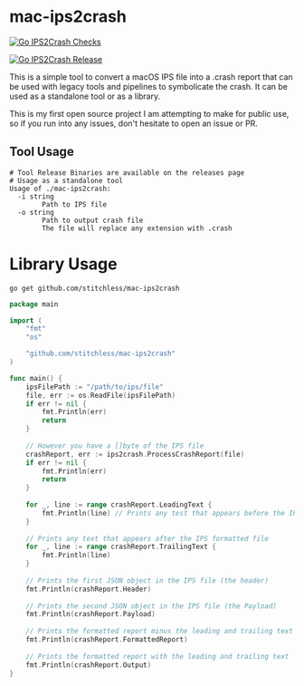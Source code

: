 # mac-ips2crash

[![Go IPS2Crash Checks](https://github.com/jpeizer/mac-ips2crash/actions/workflows/status.yml/badge.svg)](https://github.com/jpeizer/mac-ips2crash/actions/workflows/status.yml)

[![Go IPS2Crash Release](https://github.com/jpeizer/mac-ips2crash/actions/workflows/release.yml/badge.svg?branch=main)](https://github.com/jpeizer/mac-ips2crash/actions/workflows/release.yml)

This is a simple tool to convert a macOS IPS file into a .crash report
that can be used with legacy tools and pipelines to symbolicate the crash.  It can be used as a standalone tool or as a library.

This is my first open source project I am attempting to make for public use, so if you run into any issues, don't hesitate to open an issue or PR.

## Tool Usage
```shell
# Tool Release Binaries are available on the releases page
# Usage as a standalone tool
Usage of ./mac-ips2crash:
  -i string
        Path to IPS file
  -o string
        Path to output crash file
        The file will replace any extension with .crash
```

# Library Usage
```shell
go get github.com/stitchless/mac-ips2crash
```
```go
package main

import (
    "fmt"
    "os"

    "github.com/stitchless/mac-ips2crash"
)

func main() {
    ipsFilePath := "/path/to/ips/file"
    file, err := os.ReadFile(ipsFilePath)
    if err != nil {
        fmt.Println(err)
        return
    }
    
    // However you have a []byte of the IPS file
    crashReport, err := ips2crash.ProcessCrashReport(file)
    if err != nil {
        fmt.Println(err)
        return
    }
    
    for _, line := range crashReport.LeadingText {
        fmt.Println(line) // Prints any test that appears before the IPS formatted file
    }
    
    // Prints any text that appears after the IPS formatted file
    for _, line := range crashReport.TrailingText {
        fmt.Println(line)
    }
    
    // Prints the first JSON object in the IPS file (the header)
    fmt.Println(crashReport.Header)
    
    // Prints the second JSON object in the IPS file (the Payload)
    fmt.Println(crashReport.Payload)
    
    // Prints the formatted report minus the leading and trailing text
    fmt.Println(crashReport.FormattedReport) 
    
    // Prints the formatted report with the leading and trailing text
    fmt.Println(crashReport.Output) 
}
```
